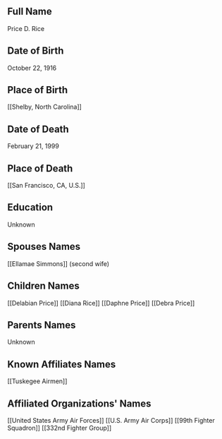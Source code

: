 ## Full Name
Price D. Rice

## Date of Birth
October 22, 1916

## Place of Birth
[[Shelby, North Carolina]]

## Date of Death
February 21, 1999

## Place of Death
[[San Francisco, CA, U.S.]]

## Education
Unknown

## Spouses Names
[[Ellamae Simmons]] (second wife)

## Children Names
[[Delabian Price]]
[[Diana Rice]]
[[Daphne Price]]
[[Debra Price]]

## Parents Names
Unknown

## Known Affiliates Names
[[Tuskegee Airmen]]

## Affiliated Organizations' Names
[[United States Army Air Forces]]
[[U.S. Army Air Corps]]
[[99th Fighter Squadron]]
[[332nd Fighter Group]]